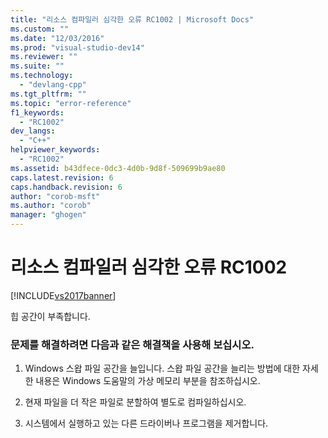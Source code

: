 ```yaml
---
title: "리소스 컴파일러 심각한 오류 RC1002 | Microsoft Docs"
ms.custom: ""
ms.date: "12/03/2016"
ms.prod: "visual-studio-dev14"
ms.reviewer: ""
ms.suite: ""
ms.technology: 
  - "devlang-cpp"
ms.tgt_pltfrm: ""
ms.topic: "error-reference"
f1_keywords: 
  - "RC1002"
dev_langs: 
  - "C++"
helpviewer_keywords: 
  - "RC1002"
ms.assetid: b43dfece-0dc3-4d0b-9d8f-509699b9ae80
caps.latest.revision: 6
caps.handback.revision: 6
author: "corob-msft"
ms.author: "corob"
manager: "ghogen"
---
```

# 리소스 컴파일러 심각한 오류 RC1002
[!INCLUDE[vs2017banner](../../assembler/inline/includes/vs2017banner.md)]

힙 공간이 부족합니다.  
  
### 문제를 해결하려면 다음과 같은 해결책을 사용해 보십시오.  
  
1.  Windows 스왑 파일 공간을 늘입니다.  스왑 파일 공간을 늘리는 방법에 대한 자세한 내용은 Windows 도움말의 가상 메모리 부분을 참조하십시오.  
  
2.  현재 파일을 더 작은 파일로 분할하여 별도로 컴파일하십시오.  
  
3.  시스템에서 실행하고 있는 다른 드라이버나 프로그램을 제거합니다.